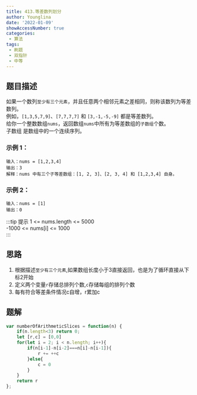 ```yaml
---
title: 413.等差数列划分
author: Younglina
date: '2022-01-09'
showAccessNumber: true
categories:
 - 算法
tags:
 - 刷题
 - 双指针
 - 中等
---
```

## 题目描述
如果一个数列`至少有三个元素`，并且任意两个相邻元素之差相同，则称该数列为等差数列。  
例如，`[1,3,5,7,9]`、`[7,7,7,7]` 和 `[3,-1,-5,-9]` 都是等差数列。  
给你一个整数数组`nums`，返回数组`nums`中所有为等差数组的`子数组`个数。  
子数组 是数组中的一个连续序列。

### 示例 1：
```
输入：nums = [1,2,3,4]  
输出：3  
解释：nums 中有三个子等差数组：[1, 2, 3]、[2, 3, 4] 和 [1,2,3,4] 自身。  
```

### 示例 2：
```
输入：nums = [1]  
输出：0  
```

:::tip 提示
1 <= nums.length <= 5000  
-1000 <= nums[i] <= 1000  
:::

## 思路
1. 根据描述`至少有三个元素`,如果数组长度小于3直接返回，也是为了循环直接从下标2开始
2. 定义两个变量`r`存储总排列个数,`c`存储每组的排列个数
3. 每有符合等差条件情况c自增，r累加c

## 题解
```javascript
var numberOfArithmeticSlices = function(n) {
    if(n.length<3) return 0;
    let [r,c] = [0,0]
    for(let i = 2; i < n.length; i++){
        if(n[i-1]-n[i-2]===n[i]-n[i-1]){
            r += ++c
        }else{
            c = 0
        }
    }
    return r
};
```